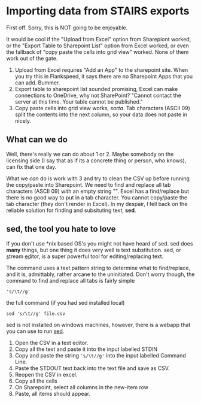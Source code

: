 # Importing data from STAIRS exports

First off. Sorry, this is NOT going to be enjoyable.

It would be cool if the "Upload from Excel" option from Sharepiont worked, or the "Export Table to Sharepoint List" option from Excel worked, or even the fallback of "copy paste the cells into grid view" worked. None of them work out of the gate. 

1. Upload from Excel requires "Add an App" to the sharepoint site. When you try this in Flankspeed, it says there are no Sharepoint Apps that you can add. Bummer.
2. Export table to sharepoint list sounded promising, Excel can make connections to OneDrive, why not SharePoint? "Cannot contact the server at this time. Your table cannot be published."
3. Copy paste cells into grid view works, _sorta_. Tab characters (ASCII 09) split the contents into the next column, so your data does not paste in nicely.

## What can we do

Well, there's really we can do about 1 or 2. Maybe somebody on the licensing side (I say that as if its a concrete thing or person, who knows), can fix that one day.

What we _can_ do is work with 3 and try to clean the CSV up before running the copy/paste into Sharepoint. We need to find and replace all tab characters (ASCII 09) with an empty string "". Excel has a find/replace but there is no good way to put in a tab character. You cannot copy/paste the tab character (they don't render in Excel). In my despair, I fell back on the reliable solution for finding and subsituting text, **sed**.

## sed, the tool you hate to love

If you don't use \*nix based OS's you might not have heard of sed. sed does **many** things, but one thing it does very well is text substitution. sed, or <ins>s</ins>tream <ins>ed</ins>itor, is a super powerful tool for editing/replacing text.

The command uses a text pattern string to determine what to find/replace, and it is, admittably, rather arcane to the uninitiated. Don't worry though, the command to find and replace all tabs is fairly simple

```shell
's/\t//g'
```

the full command (if you had sed installed local)
```shell
sed 's/\t//g' file.csv
```

sed is not installed on windows machines, however, there is a webapp that you can use to run [sed](https://sed.js.org/).

1. Open the CSV in a text editor.
2. Copy all the text and paste it into the input labelled STDIN
3. Copy and paste the string `'s/\t//g'` into the input labelled Command Line.
4. Paste the STDOUT text back into the text file and save as CSV.
5. Reopen the CSV in excel.
6. Copy all the cells
7. On Sharepoint, select all columns in the new-item row
8. Paste, all items should appear.

